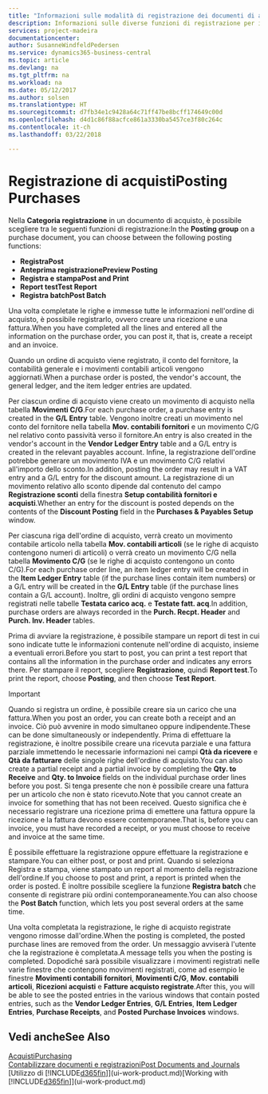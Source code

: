 ```yaml
---
title: "Informazioni sulle modalità di registrazione dei documenti di acquisto | Documenti Microsoft"
description: Informazioni sulle diverse funzioni di registrazione per i documenti di acquisto.
services: project-madeira
documentationcenter: 
author: SusanneWindfeldPedersen
ms.service: dynamics365-business-central
ms.topic: article
ms.devlang: na
ms.tgt_pltfrm: na
ms.workload: na
ms.date: 05/12/2017
ms.author: solsen
ms.translationtype: HT
ms.sourcegitcommit: d7fb34e1c9428a64c71ff47be8bcff174649c00d
ms.openlocfilehash: d4d1c86f88acfce861a3330ba5457ce3f80c264c
ms.contentlocale: it-ch
ms.lasthandoff: 03/22/2018

---
```

# <a name="posting-purchases"></a><span data-ttu-id="4573a-103">Registrazione di acquisti</span><span class="sxs-lookup"><span data-stu-id="4573a-103">Posting Purchases</span></span>
<span data-ttu-id="4573a-104">Nella **Categoria registrazione** in un documento di acquisto, è possibile scegliere tra le seguenti funzioni di registrazione:</span><span class="sxs-lookup"><span data-stu-id="4573a-104">In the **Posting group** on a purchase document, you can choose between the following posting functions:</span></span>

* <span data-ttu-id="4573a-105">**Registra**</span><span class="sxs-lookup"><span data-stu-id="4573a-105">**Post**</span></span>
* <span data-ttu-id="4573a-106">**Anteprima registrazione**</span><span class="sxs-lookup"><span data-stu-id="4573a-106">**Preview Posting**</span></span>
* <span data-ttu-id="4573a-107">**Registra e stampa**</span><span class="sxs-lookup"><span data-stu-id="4573a-107">**Post and Print**</span></span>
* <span data-ttu-id="4573a-108">**Report test**</span><span class="sxs-lookup"><span data-stu-id="4573a-108">**Test Report**</span></span>
* <span data-ttu-id="4573a-109">**Registra batch**</span><span class="sxs-lookup"><span data-stu-id="4573a-109">**Post Batch**</span></span>

<span data-ttu-id="4573a-110">Una volta completate le righe e immesse tutte le informazioni nell'ordine di acquisto, è possibile registrarlo, ovvero creare una ricezione e una fattura.</span><span class="sxs-lookup"><span data-stu-id="4573a-110">When you have completed all the lines and entered all the information on the purchase order, you can post it, that is, create a receipt and an invoice.</span></span>

<span data-ttu-id="4573a-111">Quando un ordine di acquisto viene registrato, il conto del fornitore, la contabilità generale e i movimenti contabili articoli vengono aggiornati.</span><span class="sxs-lookup"><span data-stu-id="4573a-111">When a purchase order is posted, the vendor's account, the general ledger, and the item ledger entries are updated.</span></span>

<span data-ttu-id="4573a-112">Per ciascun ordine di acquisto viene creato un movimento di acquisto nella tabella **Movimenti C/G**.</span><span class="sxs-lookup"><span data-stu-id="4573a-112">For each purchase order, a purchase entry is created in the **G/L Entry** table.</span></span> <span data-ttu-id="4573a-113">Vengono inoltre creati un movimento nel conto del fornitore nella tabella **Mov. contabili fornitori** e un movimento C/G nel relativo conto passività verso il fornitore.</span><span class="sxs-lookup"><span data-stu-id="4573a-113">An entry is also created in the vendor's account in the **Vendor Ledger Entry** table and a G/L entry is created in the relevant payables account.</span></span> <span data-ttu-id="4573a-114">Infine, la registrazione dell'ordine potrebbe generare un movimento IVA e un movimento C/G relativi all'importo dello sconto.</span><span class="sxs-lookup"><span data-stu-id="4573a-114">In addition, posting the order may result in a VAT entry and a G/L entry for the discount amount.</span></span> <span data-ttu-id="4573a-115">La registrazione di un movimento relativo allo sconto dipende dal contenuto del campo **Registrazione sconti** della finestra **Setup contabilità fornitori e acquisti**.</span><span class="sxs-lookup"><span data-stu-id="4573a-115">Whether an entry for the discount is posted depends on the contents of the **Discount Posting** field in the **Purchases & Payables Setup** window.</span></span>

<span data-ttu-id="4573a-116">Per ciascuna riga dell'ordine di acquisto, verrà creato un movimento contabile articolo nella tabella **Mov. contabili articoli** (se le righe di acquisto contengono numeri di articoli) o verrà creato un movimento C/G nella tabella **Movimento C/G** (se le righe di acquisto contengono un conto C/G).</span><span class="sxs-lookup"><span data-stu-id="4573a-116">For each purchase order line, an item ledger entry will be created in the **Item Ledger Entry** table (if the purchase lines contain item numbers) or a G/L entry will be created in the **G/L Entry** table (if the purchase lines contain a G/L account).</span></span> <span data-ttu-id="4573a-117">Inoltre, gli ordini di acquisto vengono sempre registrati nelle tabelle **Testata carico acq.** e **Testate fatt. acq**.</span><span class="sxs-lookup"><span data-stu-id="4573a-117">In addition, purchase orders are always recorded in the **Purch. Recpt. Header** and **Purch. Inv. Header** tables.</span></span>

<span data-ttu-id="4573a-118">Prima di avviare la registrazione, è possibile stampare un report di test in cui sono indicate tutte le informazioni contenute nell'ordine di acquisto, insieme a eventuali errori.</span><span class="sxs-lookup"><span data-stu-id="4573a-118">Before you start to post, you can print a test report that contains all the information in the purchase order and indicates any errors there.</span></span> <span data-ttu-id="4573a-119">Per stampare il report, scegliere **Registrazione**, quindi **Report test**.</span><span class="sxs-lookup"><span data-stu-id="4573a-119">To print the report, choose **Posting**, and then choose **Test Report**.</span></span>

> [!IMPORTANT]  
>   <span data-ttu-id="4573a-120">Quando si registra un ordine, è possibile creare sia un carico che una fattura.</span><span class="sxs-lookup"><span data-stu-id="4573a-120">When you post an order, you can create both a receipt and an invoice.</span></span> <span data-ttu-id="4573a-121">Ciò può avvenire in modo simultaneo oppure indipendente.</span><span class="sxs-lookup"><span data-stu-id="4573a-121">These can be done simultaneously or independently.</span></span> <span data-ttu-id="4573a-122">Prima di effettuare la registrazione, è inoltre possibile creare una ricevuta parziale e una fattura parziale immettendo le necessarie informazioni nei campi **Qtà da ricevere** e **Qtà da fatturare** delle singole righe dell'ordine di acquisto.</span><span class="sxs-lookup"><span data-stu-id="4573a-122">You can also create a partial receipt and a partial invoice by completing the **Qty. to Receive** and **Qty. to Invoice** fields on the individual purchase order lines before you post.</span></span> <span data-ttu-id="4573a-123">Si tenga presente che non è possibile creare una fattura per un articolo che non è stato ricevuto.</span><span class="sxs-lookup"><span data-stu-id="4573a-123">Note that you cannot create an invoice for something that has not been received.</span></span> <span data-ttu-id="4573a-124">Questo significa che è necessario registrare una ricezione prima di emettere una fattura oppure la ricezione e la fattura devono essere contemporanee.</span><span class="sxs-lookup"><span data-stu-id="4573a-124">That is, before you can invoice, you must have recorded a receipt, or you must choose to receive and invoice at the same time.</span></span>

<span data-ttu-id="4573a-125">È possibile effettuare la registrazione oppure effettuare la registrazione e stampare.</span><span class="sxs-lookup"><span data-stu-id="4573a-125">You can either post, or post and print.</span></span> <span data-ttu-id="4573a-126">Quando si seleziona Registra e stampa, viene stampato un report al momento della registrazione dell'ordine.</span><span class="sxs-lookup"><span data-stu-id="4573a-126">If you choose to post and print, a report is printed when the order is posted.</span></span> <span data-ttu-id="4573a-127">È inoltre possibile scegliere la funzione **Registra batch** che consente di registrare più ordini contemporaneamente.</span><span class="sxs-lookup"><span data-stu-id="4573a-127">You can also choose the **Post Batch** function, which lets you post several orders at the same time.</span></span>

<span data-ttu-id="4573a-128">Una volta completata la registrazione, le righe di acquisto registrate vengono rimosse dall'ordine.</span><span class="sxs-lookup"><span data-stu-id="4573a-128">When the posting is completed, the posted purchase lines are removed from the order.</span></span> <span data-ttu-id="4573a-129">Un messaggio avviserà l'utente che la registrazione è completata.</span><span class="sxs-lookup"><span data-stu-id="4573a-129">A message tells you when the posting is completed.</span></span> <span data-ttu-id="4573a-130">Dopodiché sarà possibile visualizzare i movimenti registrati nelle varie finestre che contengono movimenti registrati, come ad esempio le finestre **Movimenti contabili fornitori**, **Movimenti C/G**, **Mov. contabili articoli**, **Ricezioni acquisti** e **Fatture acquisto registrate**.</span><span class="sxs-lookup"><span data-stu-id="4573a-130">After this, you will be able to see the posted entries in the various windows that contain posted entries, such as the **Vendor Ledger Entries**, **G/L Entries**, **Item Ledger Entries**, **Purchase Receipts**, and **Posted Purchase Invoices** windows.</span></span>

## <a name="see-also"></a><span data-ttu-id="4573a-131">Vedi anche</span><span class="sxs-lookup"><span data-stu-id="4573a-131">See Also</span></span>
[<span data-ttu-id="4573a-132">Acquisti</span><span class="sxs-lookup"><span data-stu-id="4573a-132">Purchasing</span></span>](purchasing-manage-purchasing.md)  
[<span data-ttu-id="4573a-133">Contabilizzare documenti e registrazioni</span><span class="sxs-lookup"><span data-stu-id="4573a-133">Post Documents and Journals</span></span>](ui-post-documents-journals.md)  
<span data-ttu-id="4573a-134">[Utilizzo di [!INCLUDE[d365fin](includes/d365fin_md.md)]](ui-work-product.md)</span><span class="sxs-lookup"><span data-stu-id="4573a-134">[Working with [!INCLUDE[d365fin](includes/d365fin_md.md)]](ui-work-product.md)</span></span>


